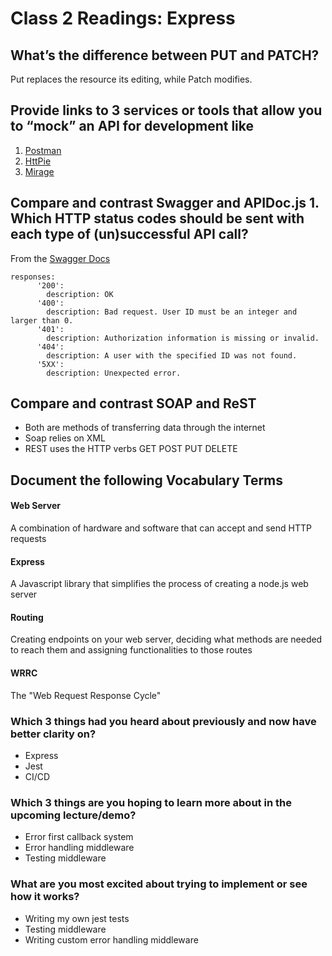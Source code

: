 # Class 2 Readings: Express

## What’s the difference between PUT and PATCH?

Put replaces the resource its editing, while Patch modifies.

## Provide links to 3 services or tools that allow you to “mock” an API for development like

1. [Postman](https://www.postman.com/)
2. [HttPie](https://httpie.io/)
3. [Mirage](https://miragejs.com/)

## Compare and contrast Swagger and APIDoc.js 1. Which HTTP status codes should be sent with each type of (un)successful API call?
  
  From the [Swagger Docs](https://swagger.io/docs/specification/describing-responses/)
  
  ```
  responses:
        '200':
          description: OK
        '400':
          description: Bad request. User ID must be an integer and larger than 0.
        '401':
          description: Authorization information is missing or invalid.
        '404':
          description: A user with the specified ID was not found.
        '5XX':
          description: Unexpected error.
   ```
   
  ## Compare and contrast SOAP and ReST
   
   - Both are methods of transferring data through the internet
   - Soap relies on XML
   - REST uses the HTTP verbs GET POST PUT DELETE

  ## Document the following Vocabulary Terms
  
  #### Web Server
  
  A combination of hardware and software that can accept and send HTTP requests
  
  #### Express
  
  A Javascript library that simplifies the process of creating a node.js web server
  
  #### Routing
  
  Creating endpoints on your web server, deciding what methods are needed to reach them and assigning functionalities to those routes
  
  #### WRRC
  
 The "Web Request Response Cycle"
 
### Which 3 things had you heard about previously and now have better clarity on?
- Express
- Jest
- CI/CD

### Which 3 things are you hoping to learn more about in the upcoming lecture/demo?
- Error first callback system
- Error handling middleware
- Testing middleware

### What are you most excited about trying to implement or see how it works?
- Writing my own jest tests
- Testing middleware
- Writing custom error handling middleware
